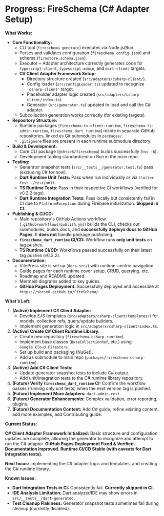 <!-- Version: 1.4 | Last Updated: 2025-04-05 | Updated By: Cline -->
# Progress: FireSchema (C# Adapter Setup)

**What Works:**

-   **Core Functionality:**
    -   CLI tool (`fireschema generate`) executes via Node.js/Bun.
    -   Parses and validates configuration (`fireschema.config.json`) and schema (`firestore.schema.json`).
    -   Executor + Adapter architecture correctly generates code for `typescript-client`, `typescript-admin`, and `dart-client` targets.
    -   **C# Client Adapter Framework Setup:**
        -   Directory structure created (`src/adapters/csharp-client/`).
        -   Config loader (`src/configLoader.ts`) updated to recognize `'csharp-client'` target.
        -   Placeholder adapter logic created (`src/adapters/csharp-client/index.ts`).
        -   Generator (`src/generator.ts`) updated to load and call the C# adapter.
    -   Subcollection generation works correctly (for existing targets).
-   **Repository Structure:**
    -   Runtime packages (`fireschema-ts-client-runtime`, `fireschema-ts-admin-runtime`, `fireschema_dart_runtime`) reside in separate GitHub repositories, linked as Git submodules in `packages/`.
    -   `.gitignore` files are present in each runtime submodule directory.
-   **Build & Development:**
    -   Core CLI package (`@shtse8/fireschema`) builds successfully (`tsc -b`).
    -   Development tooling standardized on Bun in the main repo.
-   **Testing:**
    -   Generator snapshot tests (`src/__tests__/generator.test.ts`) pass (excluding C# for now).
    -   **Dart Runtime Unit Tests:** Pass when run individually or via `flutter test ./test/unit`.
    -   **TS Runtime Tests:** Pass in their respective CI workflows (verified for v0.2.2 tags).
    -   **Dart Runtime Integration Tests:** Pass locally but consistently fail in CI due to `PlatformException` during Firebase initialization. **Skipped in CI.**
-   **Publishing & CI/CD:**
    -   Main repository's GitHub Actions workflow (`.github/workflows/publish.yml`) builds the CLI, checks out submodules, builds docs, and **successfully deploys docs to GitHub Pages**. It **does not** handle package publishing.
    -   **`fireschema_dart_runtime` CI/CD:** Workflow runs **only unit tests** on tag pushes.
    -   **TS Runtime CI/CD:** Workflows passed successfully on their latest tag pushes (v0.2.2).
-   **Documentation:**
    -   VitePress site is set up (`docs-src/`) with runtime-centric navigation.
    -   Guide pages for each runtime cover setup, CRUD, querying, etc.
    -   Roadmap and README updated.
    -   Mermaid diagrams added to key guides.
    -   **GitHub Pages Deployment:** Successfully deployed and accessible at `https://shtse8.github.io/FireSchema/`.

**What's Left:**

1.  **(Active) Implement C# Client Adapter:**
    -   Develop EJS templates (`src/adapters/csharp-client/templates/`) for models, collection refs, query/update builders.
    -   Implement generation logic in `src/adapters/csharp-client/index.ts`.
2.  **(Active) Create C# Client Runtime Library:**
    -   Create new repository (`fireschema-csharp-runtime`).
    -   Implement base classes (`BaseCollectionRef`, etc.) using `Google.Cloud.Firestore`.
    -   Set up build and packaging (NuGet).
    -   Add as submodule to main repo (`packages/fireschema-csharp-runtime`).
3.  **(Active) Add C# Client Tests:**
    -   Update generator snapshot tests to include C# output.
    -   Add unit/integration tests to the C# runtime library repository.
4.  **(Future) Verify `fireschema_dart_runtime` CI:** Confirm the workflow passes (running only unit tests) when the next version tag is pushed.
5.  **(Future) Implement More Adapters:** `dart-admin-rest`.
6.  **(Future) Generator Enhancements:** Complex validation, error reporting, plugins.
7.  **(Future) Documentation Content:** Add C# guide, refine existing content, add more examples, add Contributing guide.

**Current Status:**

**C# Client Adapter Framework Initialized:** Basic structure and configuration updates are complete, allowing the generator to recognize and attempt to run the C# adapter.
**GitHub Pages Deployment Fixed & Verified.**
**Documentation Improved.**
**Runtime CI/CD Stable (with caveats for Dart integration tests).**

**Next focus:** Implementing the C# adapter logic and templates, and creating the C# runtime library.

**Known Issues:**

-   **Dart Integration Tests in CI:** Consistently fail. **Currently skipped in CI.**
-   **IDE Analysis Limitation:** Dart analyzer/IDE may show errors in `src/__tests__/dart-generated`.
-   **Test Cleanup Flakiness:** Generator snapshot tests sometimes fail during cleanup (currently disabled).
